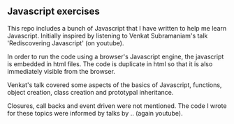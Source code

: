 Javascript exercises
--

This repo includes a bunch of Javascript that I have written to help me learn Javascript. Initially inspired by listening to Venkat Subramaniam's talk 'Rediscovering Javascript' (on youtube).

In order to run the code using a browser's Javascript engine, the javascript is embedded in html files. The code is duplicate in html so that it is also immediately visible from the browser. 

Venkat's talk covered some aspects of the basics of Javascript, functions, object creation, class creation and prototypal inheritance.

Closures, call backs and event driven were not mentioned. The code I wrote for these topics were informed by talks by .. (again youtube).
